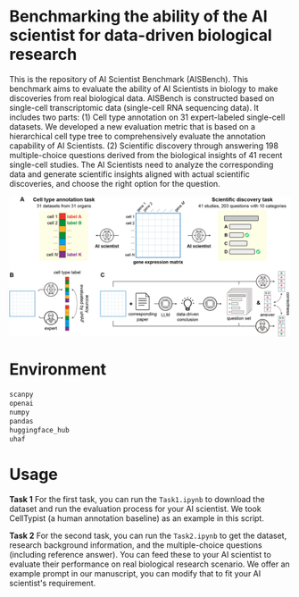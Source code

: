 # Benchmarking the ability of the AI scientist for data-driven biological research

This is the repository of AI Scientist Benchmark (AISBench). This benchmark aims to evaluate the ability of AI Scientists in biology to make discoveries from real biological data. AISBench is constructed based on single-cell transcriptomic data (single-cell RNA sequencing data). It includes two parts: (1) Cell type annotation on 31 expert-labeled single-cell datasets. We developed a new evaluation metric that is based on a hierarchical cell type tree to comprehensively evaluate the annotation capability of AI Scientists. (2) Scientific discovery through answering 198 multiple-choice questions derived from the biological insights of 41 recent single-cell studies. The AI Scientists need to analyze the corresponding data and generate scientific insights aligned with actual scientific discoveries, and choose the right option for the question.

![main_fig](BAISBench.png)

# Environment

```
scanpy
openai
numpy
pandas
huggingface_hub
uhaf
````

# Usage

**Task 1**
For the first task, you can run the `Task1.ipynb` to download the dataset and run the evaluation process for your AI scientist. We took CellTypist (a human annotation baseline) as an example in this script.

**Task 2**
For the second task, you can run the `Task2.ipynb` to get the dataset, research background information, and the multiple-choice questions (including reference answer). You can feed these to your AI scientist to evaluate their performance on real biological research scenario. We offer an example prompt in our manuscript, you can modify that to fit your AI scientist's requirement.